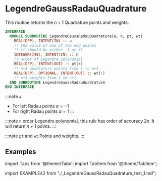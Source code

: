# LegendreGaussRadauQuadrature

This routine returns the $n+1$ Quadrature points and weights.

```fortran
INTERFACE
  MODULE SUBROUTINE LegendreGaussRadauQuadrature(a, n, pt, wt)
    REAL(DFP), INTENT(IN) :: a
    !! the value of one of the end points
    !! it should be either -1 or +1
    INTEGER(I4B), INTENT(IN) :: n
    !! order of Legendre polynomial
    REAL(DFP), INTENT(OUT) :: pt(:)
    !! n+1 quadrature points from 1 to n+1
    REAL(DFP), OPTIONAL, INTENT(OUT) :: wt(:)
    !! n+1 weights from 1 to n+1
  END SUBROUTINE LegendreGaussRadauQuadrature
END INTERFACE
```

:::note `a`

- For left Radau points $a=-1$
- For right Radau points $a=1$
:::

:::note `n`
order Legendre polynomial, this rule has order of accuracy $2n$. It will return $n+1$ points.
:::

:::note `pt` and `wt`
Points and weights.
:::

## Examples

import Tabs from '@theme/Tabs';
import TabItem from '@theme/TabItem';

<Tabs>
<TabItem value="example" label="️܀ See example">

import EXAMPLE42 from "./_LegendreGaussRadauQuadrature_test_1.md";

<EXAMPLE42 />

</TabItem>

<TabItem value="close" label="↢ " default>

</TabItem>
</Tabs>
